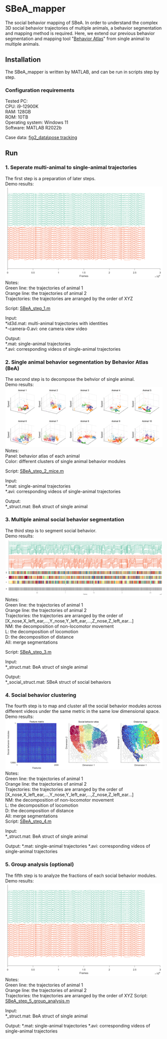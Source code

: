 # SBeA_mapper
The social behavior mapping of SBeA. In order to understand the complex 3D social behavior trajectories of multiple animals, a behavior segmentation and mapping method is required. Here, we extend our previous behavior segmentation and mapping tool "[Behavior Atlas](https://behavioratlas.tech/)" from single animal to multiple animals.
## Installation  
The SBeA_mapper is written by MATLAB, and can be run in scripts step by step.
### Configuration requirements
Tested PC:  
CPU: i9-12900K  
RAM: 128GB  
ROM: 10TB  
Operating system: Windows 11  
Software: MATLAB R2022b

Case data: [fig2_data\pose tracking](https://figshare.com/projects/Social_behavior_atlas/162718) 
## Run
### 1. Seperate multi-animal to single-animal trajectories  
The first step is a preparation of later steps.  
Demo results:  
![image](https://github.com/YNCris/SBeA_release/blob/main/demo/demo_step1.png)  
Notes:  
Green line: the trajectories of animal 1  
Orange line: the trajectories of animal 2  
Trajectories: the trajectories are arranged by the order of XYZ
  
Script: [SBeA_step_1.m](https://github.com/YNCris/SBeA_release/blob/main/SBeA_mapper/SBeA_step_1.m)  
  
Input:  
*id3d.mat: multi-animal trajectories with identities  
*-camera-0.avi: one camera view video  
  
Output:  
*.mat: single-animal trajectories  
*.avi: corresponding videos of single-animal trajectories  

### 2. Single animal behavior segmentation by Behavior Atlas (BeA)  
The second step is to decompose the behvior of single animal.  
Demo results:  
![image](https://github.com/YNCris/SBeA_release/blob/main/demo/demo_step2.png)  
Notes:  
Panel: behavior atlas of each animal  
Color: different clusters of single animal behavior modules

Script: [SBeA_step_2_mice.m](https://github.com/YNCris/SBeA_release/blob/main/SBeA_mapper/SBeA_step_2_mice.m)  
  
Input:  
*.mat: single-animal trajectories  
*.avi: corresponding videos of single-animal trajectories  
  
Output:  
*_struct.mat:  BeA struct of single animal
 
### 3. Multiple animal social behavior segmentation
The third step is to segment social behavior.  
Demo results:  
![image](https://github.com/YNCris/SBeA_release/blob/main/demo/demo_step3.png)  
Notes:  
Green line: the trajectories of animal 1  
Orange line: the trajectories of animal 2  
Trajectories: the trajectories are arranged by the order of [X_nose,X_left_ear,...,Y_nose,Y_left_ear,...,Z_nose,Z_left_ear...]  
NM: the decomposition of non-locomotor movement  
L: the decomposition of locomotion  
D: the decomposition of distance  
All: merge segmentations  
  
Script: [SBeA_step_3.m](https://github.com/YNCris/SBeA_release/blob/main/SBeA_mapper/SBeA_step_3.m)  
  
Input:  
*_struct.mat:  BeA struct of single animal
  
Output:  
*_social_struct.mat:  SBeA struct of social behaviors

### 4. Social behavior clustering
The fourth step is to map and cluster all the social behavior modules across different videos under the same metric in the same low dimensional space.  
Demo results:  
![image](https://github.com/YNCris/SBeA_release/blob/main/demo/demo_step4.png)  
Notes:  
Green line: the trajectories of animal 1  
Orange line: the trajectories of animal 2  
Trajectories: the trajectories are arranged by the order of [X_nose,X_left_ear,...,Y_nose,Y_left_ear,...,Z_nose,Z_left_ear...]  
NM: the decomposition of non-locomotor movement  
L: the decomposition of locomotion  
D: the decomposition of distance  
All: merge segmentations  
Script: [SBeA_step_4.m](https://github.com/YNCris/SBeA_release/blob/main/SBeA_mapper/SBeA_step_4.m)  
  
Input:  
*_struct.mat:  BeA struct of single animal
  
Output:
*.mat: single-animal trajectories
*.avi: corresponding videos of single-animal trajectories  
### 5. Group analysis (optional)
The fifth step is to analyze the fractions of each social behavior modules.  
Demo results:  
![image](https://github.com/YNCris/SBeA_release/blob/main/demo/demo_step1.png)  
Notes:  
Green line: the trajectories of animal 1  
Orange line: the trajectories of animal 2  
Trajectories: the trajectories are arranged by the order of XYZ
Script: [SBeA_step_5_group_analysis.m](https://github.com/YNCris/SBeA_release/blob/main/SBeA_mapper/SBeA_step_5_group_analysis.m)  
  
Input:  
*_struct.mat:  BeA struct of single animal
  
Output:
*.mat: single-animal trajectories
*.avi: corresponding videos of single-animal trajectories  

 